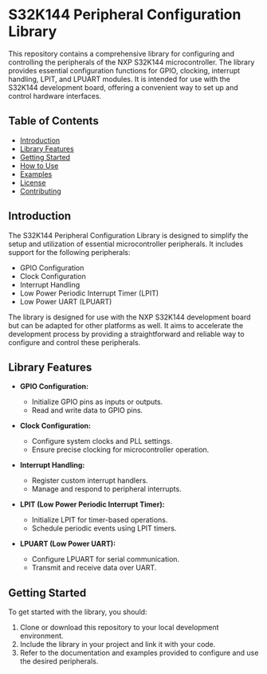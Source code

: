 # S32K144 Peripheral Configuration Library

This repository contains a comprehensive library for configuring and controlling the peripherals of the NXP S32K144 microcontroller. The library provides essential configuration functions for GPIO, clocking, interrupt handling, LPIT, and LPUART modules. It is intended for use with the S32K144 development board, offering a convenient way to set up and control hardware interfaces.

## Table of Contents

- [Introduction](#introduction)
- [Library Features](#library-features)
- [Getting Started](#getting-started)
- [How to Use](#how-to-use)
- [Examples](#examples)
- [License](#license)
- [Contributing](#contributing)

## Introduction

The S32K144 Peripheral Configuration Library is designed to simplify the setup and utilization of essential microcontroller peripherals. It includes support for the following peripherals:

- GPIO Configuration
- Clock Configuration
- Interrupt Handling
- Low Power Periodic Interrupt Timer (LPIT)
- Low Power UART (LPUART)

The library is designed for use with the NXP S32K144 development board but can be adapted for other platforms as well. It aims to accelerate the development process by providing a straightforward and reliable way to configure and control these peripherals.

## Library Features

- **GPIO Configuration:**
  - Initialize GPIO pins as inputs or outputs.
  - Read and write data to GPIO pins.

- **Clock Configuration:**
  - Configure system clocks and PLL settings.
  - Ensure precise clocking for microcontroller operation.

- **Interrupt Handling:**
  - Register custom interrupt handlers.
  - Manage and respond to peripheral interrupts.

- **LPIT (Low Power Periodic Interrupt Timer):**
  - Initialize LPIT for timer-based operations.
  - Schedule periodic events using LPIT timers.

- **LPUART (Low Power UART):**
  - Configure LPUART for serial communication.
  - Transmit and receive data over UART.

## Getting Started

To get started with the library, you should:

1. Clone or download this repository to your local development environment.
2. Include the library in your project and link it with your code.
3. Refer to the documentation and examples provided to configure and use the desired peripherals.
